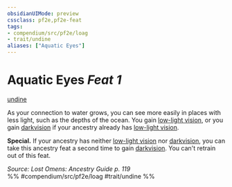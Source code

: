 ```yaml
---
obsidianUIMode: preview
cssclass: pf2e,pf2e-feat
tags:
- compendium/src/pf2e/loag
- trait/undine
aliases: ["Aquatic Eyes"]
---
```

# Aquatic Eyes  *Feat 1*  
[undine](../../rules/traits/undine-b2.md)  


As your connection to water grows, you can see more easily in places with less light, such as the depths of the ocean. You gain [low-light vision](../../rules/abilities/low-light-vision.md), or you gain [darkvision](../../rules/abilities/darkvision.md) if your ancestry already has [low-light vision](../../rules/abilities/low-light-vision.md).

**Special.** If your ancestry has neither [low-light vision](../../rules/abilities/low-light-vision.md) nor [darkvision](../../rules/abilities/darkvision.md), you can take this ancestry feat a second time to gain [darkvision](../../rules/abilities/darkvision.md). You can't retrain out of this feat.

*Source: Lost Omens: Ancestry Guide p. 119*  
%% #compendium/src/pf2e/loag #trait/undine %%